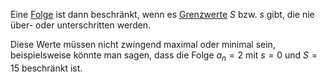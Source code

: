 Eine [Folge](Folgen.md) ist dann beschränkt, wenn es [Grenzwerte](Grenzwerte%20von%20Folgen.md) $S$ bzw. $s$ gibt, die nie über- oder unterschritten werden.

Diese Werte müssen nicht zwingend maximal oder minimal sein, beispielsweise könnte man sagen, dass die Folge $a_n = 2$ mit $s=0$ und $S=15$ beschränkt ist.
